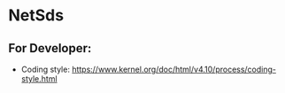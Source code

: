 # NetSds

## For Developer:

* Coding style: https://www.kernel.org/doc/html/v4.10/process/coding-style.html
